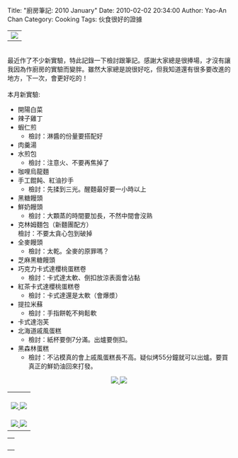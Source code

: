 Title: "廚房筆記: 2010 January"
Date: 2010-02-02 20:34:00
Author: Yao-An Chan
Category: Cooking
Tags: 伙食很好的證據


<div class='post'>
<table style="width: auto; text-align: left; margin-left: auto; margin-right: auto;"><tbody><tr><td><a href="http://picasaweb.google.com/lh/photo/0eD3mGXVUbjA_UHgqPaWSA?feat=embedwebsite"><img src="http://lh5.ggpht.com/_mvtDPM7iODU/S2Z9nbRVlSI/AAAAAAAAF50/CejydFScRLE/s400/YAN_7102.JPG" /></a></td></tr></tbody></table><br />最近作了不少新實驗，特此記錄一下檢討跟筆記。感謝大家總是很捧場，才沒有讓我因為作廚房的實驗而變胖。雖然大家總是說很好吃，但我知道還有很多要改進的地方，下一次，會更好吃的！<br /><br />本月新實驗:<br /><ul><li>開陽白菜</li><li>辣子雞丁</li><li>蝦仁煎<br /><ul><li>檢討：淋醬的份量要搭配好</li></ul></li><li>肉羹湯</li><li>水煎包<br /><ul><li>檢討：注意火、不要再焦掉了</li></ul></li><li>咖哩烏龍麵</li><li>手工餛飩、紅油抄手<br /><ul><li>檢討：先揉到三光。醒麵最好要一小時以上</li></ul></li><li>黑糖饅頭</li><li>鮮奶饅頭<br /><ul><li>檢討：大顆蒸的時間要加長，不然中間會沒熟</li></ul></li><li>克林姆麵包（新麵團配方）<br />檢討：不要太貪心包到破掉<br /></li><li>全麥饅頭<br /><ul><li>檢討：太乾。全麥的原罪嗎？</li></ul></li><li>芝麻黑糖饅頭</li><li>巧克力卡式達櫻桃蛋糕卷<br /><ul><li>檢討：卡式達太軟、倒扣放涼表面會沾黏</li></ul></li><li>紅茶卡式達櫻桃蛋糕卷<br /><ul><li>檢討：卡式達還是太軟（會爆漿）</li></ul></li><li>提拉米蘇<br /><ul><li>檢討：手指餅乾不夠鬆軟</li></ul></li><li>卡式達泡芙  </li><li>北海道戚風蛋糕<br /><ul><li>檢討：紙杯要倒7分滿。出爐要倒扣。</li></ul></li><li>黑森林蛋糕<br /><ul><li>檢討：不沾模真的會上戚風蛋糕長不高。疑似烤55分鐘就可以出爐。要買真正的鮮奶油回來打發。</li></ul></li></ul><center><div style="text-align: center;"><a href="http://picasaweb.google.com/lh/photo/7cOLygzfPrUAyUsWrAVvlw?feat=embedwebsite"><img src="http://lh6.ggpht.com/_mvtDPM7iODU/S2Z9yxbAVbI/AAAAAAAAF6A/lxNR_pFqpHA/s144/YAN_7145.JPG" /></a><a href="http://picasaweb.google.com/lh/photo/xIcX6q92_wW-KFHs0eosfA?feat=embedwebsite"> <img src="http://lh3.ggpht.com/_mvtDPM7iODU/S2Z98G7o8DI/AAAAAAAAF6M/SLZ4CIx4b2M/s144/YAN_7148.JPG" /></a></div><table><tbody><tr><td><br /><div style="text-align: center;"><a href="http://picasaweb.google.com/lh/photo/A8Uamn7UI8vAFgab9HN5lg?feat=embedwebsite"><img src="http://lh6.ggpht.com/_mvtDPM7iODU/S2Z7OqV135I/AAAAAAAAF5M/INhiAZJAsxU/s144/YAN_7091.JPG" /></a><a href="http://picasaweb.google.com/lh/photo/ZqPuZFjSTi-1koU5MYrbEA?feat=embedwebsite"> <img src="http://lh6.ggpht.com/_mvtDPM7iODU/S2Z7Bptxh0I/AAAAAAAAF48/nt8GDdC5P-8/s144/YAN_7079.JPG" /></a><br /><br /></div><center><a href="http://picasaweb.google.com/lh/photo/NxHoNCHCej5GoVQZqRjGGA?feat=embedwebsite"><img src="http://lh4.ggpht.com/_mvtDPM7iODU/S2Z9_SEga3I/AAAAAAAAF6Q/Npay2a-OZYg/s144/YAN_7150.JPG" /></a><a href="http://picasaweb.google.com/lh/photo/meNsuy_lWhLdRGdQjMNwgQ?feat=embedwebsite"> <img src="http://lh4.ggpht.com/_mvtDPM7iODU/S2Z-VoIDyUI/AAAAAAAAF6k/_rF5RPG1t30/s144/YAN_7158.JPG" /></a><a href="http://picasaweb.google.com/lh/photo/A8Uamn7UI8vAFgab9HN5lg?feat=embedwebsite"> </a><a href="http://picasaweb.google.com/lh/photo/A8Uamn7UI8vAFgab9HN5lg?feat=embedwebsite"> </a></center></td></tr></tbody></table><table style="width: auto;"><tbody><tr><td><br /></td></tr></tbody></table></center></div>
